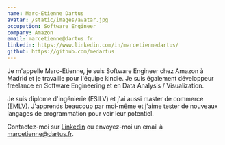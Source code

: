 ```yaml
---
name: Marc-Etienne Dartus
avatar: /static/images/avatar.jpg
occupation: Software Engineer
company: Amazon
email: marcetienne@dartus.fr
linkedin: https://www.linkedin.com/in/marcetiennedartus/
github: https://github.com/medartus
---
```


Je m'appelle Marc-Etienne, je suis Software Engineer chez Amazon à Madrid et je travaille pour l'équipe kindle. Je suis également développeur freelance en Software Engineering et en Data Analysis / Visualization.

Je suis diplome d'ingénierie (ESILV) et j'ai aussi master de commerce (EMLV). J'apprends beaucoup par moi-même et j'aime tester de nouveaux langages de programmation pour voir leur potentiel.

Contactez-moi sur <a href="https://www.linkedin.com/in/marcetiennedartus/">Linkedin</a> ou envoyez-moi un email à <a href="mailto:marcetienne@dartus.fr">marcetienne@dartus.fr</a>.
